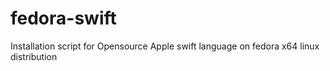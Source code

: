 # fedora-swift
Installation script for Opensource Apple swift language on fedora x64 linux distribution
